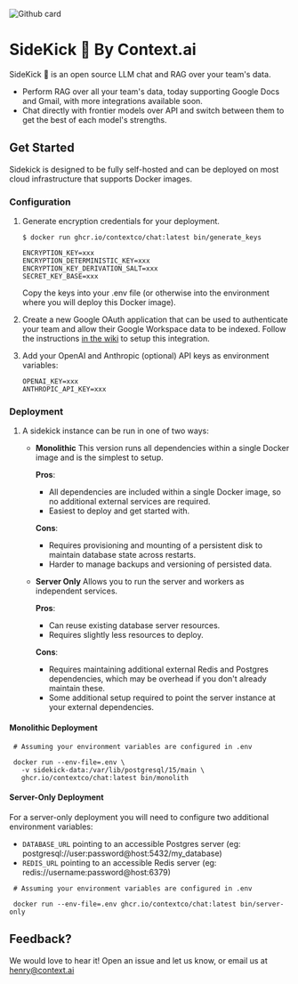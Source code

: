 ![Github card](https://github.com/user-attachments/assets/50fc3276-d641-4931-b12a-e303cabf31ba)

# SideKick 🥾 By Context.ai
SideKick 🥾 is an open source LLM chat and RAG over your team's data.

- Perform RAG over all your team's data, today supporting Google Docs and Gmail, with more integrations available soon.
- Chat directly with frontier models over API and switch between them to get the best of each model's strengths. 

## Get Started

Sidekick is designed to be fully self-hosted and can be deployed on most cloud infrastructure that supports Docker images.

### Configuration

1. Generate encryption credentials for your deployment.

    ```
    $ docker run ghcr.io/contextco/chat:latest bin/generate_keys

    ENCRYPTION_KEY=xxx
    ENCRYPTION_DETERMINISTIC_KEY=xxx
    ENCRYPTION_KEY_DERIVATION_SALT=xxx
    SECRET_KEY_BASE=xxx
    ```

    Copy the keys into your .env file (or otherwise into the environment where you will deploy this Docker image).


1. Create a new Google OAuth application that can be used to authenticate your team and allow their Google Workspace data to be indexed. Follow the instructions [in the wiki](https://github.com/contextco/chat/wiki/Setup-Google-OAuth) to setup this integration.

1. Add your OpenAI and Anthropic (optional) API keys as environment variables:

   ```
   OPENAI_KEY=xxx
   ANTHROPIC_API_KEY=xxx
   ```

### Deployment

1. A sidekick instance can be run in one of two ways:
    - **Monolithic** This version runs all dependencies within a single Docker image and is the simplest to setup.

        **Pros**:
        - All dependencies are included within a single Docker image, so no additional external services are required.
        - Easiest to deploy and get started with.
        
        **Cons**:
        - Requires provisioning and mounting of a persistent disk to maintain database state across restarts.
        - Harder to manage backups and versioning of persisted data.

    - **Server Only** Allows you to run the server and workers as independent services.
        
        **Pros**:
        - Can reuse existing database server resources.
        - Requires slightly less resources to deploy.
        
        **Cons**:
        - Requires maintaining additional external Redis and Postgres dependencies, which may be overhead if you don't already maintain these.
        - Some additional setup required to point the server instance at your external dependencies.

#### Monolithic Deployment

```
 # Assuming your environment variables are configured in .env

 docker run --env-file=.env \
   -v sidekick-data:/var/lib/postgresql/15/main \
   ghcr.io/contextco/chat:latest bin/monolith
```

#### Server-Only Deployment

For a server-only deployment you will need to configure two additional environment variables:
- `DATABASE_URL` pointing to an accessible Postgres server (eg: postgresql://user:password@host:5432/my_database)
- `REDIS_URL` pointing to an accessible Redis server (eg: redis://username:password@host:6379)

```
 # Assuming your environment variables are configured in .env

 docker run --env-file=.env ghcr.io/contextco/chat:latest bin/server-only
```

## Feedback?
We would love to hear it! Open an issue and let us know, or email us at henry@context.ai

